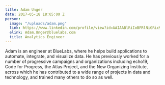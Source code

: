 ```yaml
---
title: Adam Unger
date: 2017-05-18 18:05:00 Z
person:
  image: "/uploads/adam.png"
  link: https://www.linkedin.com/profile/view?id=AAIAABlRiIoBFRlNiGRic9HA_yzFjU4bH1JYjJU
  elink: Adam.Unger@bluelabs.com
  title: Analytics Engineer
---
```


Adam is an engineer at BlueLabs, where he helps build applications to automate, integrate, and visualize data.  He has previously worked for a number of progressive campaigns and organizations including echo19, Code for Progress, the Atlas Project, and the New Organizing Institute, across which he has contributed to a wide range of projects in data and technology, and trained many others to do so as well.